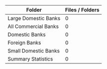 | Folder               |   Files / Folders |
|----------------------|-------------------|
| Large Domestic Banks |                 0 |
| All Commercial Banks |                 0 |
| Domestic Banks       |                 0 |
| Foreign Banks        |                 0 |
| Small Domestic Banks |                 0 |
| Summary Statistics   |                 0 |